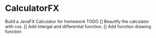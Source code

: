 # CalculatorFX
Build a JavaFX Calculator for homework
TODO
[] Beautify the calculator with css.
[] Add intergal and differential function.
[] Add function drawing function
